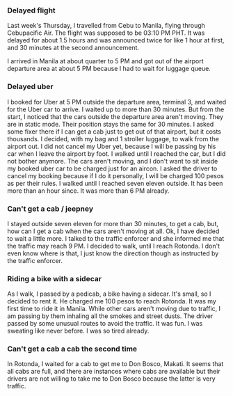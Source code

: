 

### Delayed flight
Last week's Thursday, I travelled from Cebu to Manila, flying through Cebupacific Air.  The flight was supposed to be 03:10 PM PHT.  It was delayed for about 1.5 hours and was announced twice for like 1 hour at first, and 30 minutes at the second announcement.

I arrived in Manila at about quarter to 5 PM and got out of the airport departure area at about 5 PM because I had to wait for luggage queue.

### Delayed uber
I booked for Uber at 5 PM outside the departure area, terminal 3, and waited for the Uber car to arrive.  I waited up to more than 30 minutes.  But from the start, I noticed that the cars outside the departure area aren't moving.  They are in static mode.  Their position stays the same for 30 minutes.  I asked some fixer there if I can get a cab just to get out of that airport, but it costs thousands.  I decided, with my bag and 1 stroller luggage, to walk from the airport out.  I did not cancel my Uber yet, because I will be passing by his car when I leave the airport by foot.  I walked until I reached the car, but I did not bother anymore.  The cars aren't moving, and I don't want to sit inside my booked uber car to be charged just for an aircon.  I asked the driver to cancel my booking because if I do it personally, I will be charged 100 pesos as per their rules.  I walked until I reached seven eleven outside.  It has been more than an hour since.  It was more than 6 PM already.

### Can't get a cab / jeepney
I stayed outside seven eleven for more than 30 minutes, to get a cab, but, how can I get a cab when the cars aren't moving at all.  Ok, I have decided to wait a little more.  I talked to the traffic enforcer and she informed me that the traffic may reach 9 PM.  I decided to walk, until I reach Rotonda.  I don't even know where is that, I just know the direction though as instructed by the traffic enforcer.

### Riding a bike with a sidecar
As I walk, I passed by a pedicab, a bike having a sidecar.  It's small, so I decided to rent it.  He charged me 100 pesos to reach Rotonda.  It was my first time to ride it in Manila.  While other cars aren't moving due to traffic, I am passing by them inhaling all the smokes and street dusts.  The driver passed by some unusual routes to avoid the traffic.  It was fun.  I was sweating like never before.  I was so tired already.

### Can't get a cab a cab the second time
In Rotonda, I waited for a cab to get me to Don Bosco, Makati.  It seems that all cabs are full, and there are instances where cabs are available but their drivers are not willing to take me to Don Bosco because the latter is very traffic.
